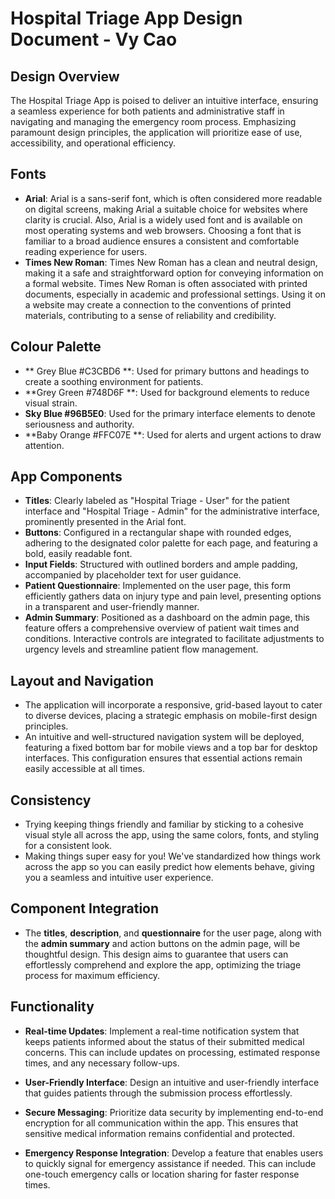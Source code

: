 # Hospital Triage App Design Document - Vy Cao

## Design Overview
The Hospital Triage App is poised to deliver an intuitive interface, ensuring a seamless experience for both patients and administrative staff in navigating and managing the emergency room process. Emphasizing paramount design principles, the application will prioritize ease of use, accessibility, and operational efficiency.

## Fonts
- **Arial**: Arial is a sans-serif font, which is often considered more readable on digital screens, making Arial a suitable choice for websites where clarity is crucial. Also, Arial is a widely used font and is available on most operating systems and web browsers. Choosing a font that is familiar to a broad audience ensures a consistent and comfortable reading experience for users. 
- **Times New Roman**: Times New Roman has a clean and neutral design, making it a safe and straightforward option for conveying information on a formal website.  Times New Roman is often associated with printed documents, especially in academic and professional settings. Using it on a website may create a connection to the conventions of printed materials, contributing to a sense of reliability and credibility.

## Colour Palette
  - ** Grey Blue #C3CBD6 **: Used for primary buttons and headings to create a soothing environment for patients.
  - **Grey Green #748D6F **: Used for background elements to reduce visual strain.
  - **Sky Blue #96B5E0**: Used for the primary interface elements to denote seriousness and authority.
  - **Baby Orange #FFC07E **: Used for alerts and urgent actions to draw attention.

## App Components
- **Titles**: Clearly labeled as "Hospital Triage - User" for the patient interface and "Hospital Triage - Admin" for the administrative interface, prominently presented in the Arial font.
- **Buttons**:  Configured in a rectangular shape with rounded edges, adhering to the designated color palette for each page, and featuring a bold, easily readable font.
- **Input Fields**:  Structured with outlined borders and ample padding, accompanied by placeholder text for user guidance.
- **Patient Questionnaire**: Implemented on the user page, this form efficiently gathers data on injury type and pain level, presenting options in a transparent and user-friendly manner.
- **Admin Summary**: Positioned as a dashboard on the admin page, this feature offers a comprehensive overview of patient wait times and conditions. Interactive controls are integrated to facilitate adjustments to urgency levels and streamline patient flow management.

## Layout and Navigation
- The application will incorporate a responsive, grid-based layout to cater to diverse devices, placing a strategic emphasis on mobile-first design principles.
- An intuitive and well-structured navigation system will be deployed, featuring a fixed bottom bar for mobile views and a top bar for desktop interfaces. This configuration ensures that essential actions remain easily accessible at all times.

## Consistency
- Trying keeping things friendly and familiar by sticking to a cohesive visual style all across the app, using the same colors, fonts, and styling for a consistent look.
- Making things super easy for you! We've standardized how things work across the app so you can easily predict how elements behave, giving you a seamless and intuitive user experience.

## Component Integration
- The **titles**, **description**, and **questionnaire** for the user page, along with the **admin summary** and action buttons on the admin page, will be thoughtful design. This design aims to guarantee that users can effortlessly comprehend and explore the app, optimizing the triage process for maximum efficiency.

## Functionality
- **Real-time Updates**: Implement a real-time notification system that keeps patients informed about the status of their submitted medical concerns. This can include updates on processing, estimated response times, and any necessary follow-ups.

- **User-Friendly Interface**: Design an intuitive and user-friendly interface that guides patients through the submission process effortlessly.

- **Secure Messaging**: Prioritize data security by implementing end-to-end encryption for all communication within the app. This ensures that sensitive medical information remains confidential and protected.

- **Emergency Response Integration**: Develop a feature that enables users to quickly signal for emergency assistance if needed. This can include one-touch emergency calls or location sharing for faster response times.
